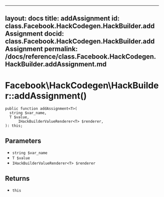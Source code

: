 
***

layout: docs
title: addAssignment
id: class.Facebook.HackCodegen.HackBuilder.addAssignment
docid: class.Facebook.HackCodegen.HackBuilder.addAssignment
permalink: /docs/reference/class.Facebook.HackCodegen.HackBuilder.addAssignment.md
---







# Facebook\\HackCodegen\\HackBuilder::addAssignment()




``` Hack
public function addAssignment<T>(
  string $var_name,
  T $value,
      IHackBuilderValueRenderer<T> $renderer,
): this;
```




## Parameters




- ` string $var_name `
- ` T $value `
- ` IHackBuilderValueRenderer<T> $renderer `




## Returns




+ ` this `